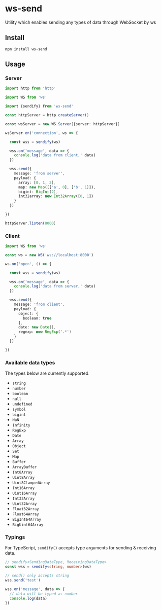 # ws-send

Utility which enables sending any types of data through WebSocket by ws

## Install

`npm install ws-send`

## Usage

### Server

```ts
import http from 'http'

import WS from 'ws'

import {sendify} from 'ws-send'

const httpServer = http.createServer()

const wsServer = new WS.Server({server: httpServer})

wsServer.on('connection', ws => {

  const wss = sendify(ws)

  wss.on('message', data => {
    console.log('data from client,' data)
  })

  wss.send({
    message: 'from server',
    payload: {
      array: [0, 1, 2],
      map: new Map([['a', 0], ['b', 1]]),
      bigint: BigInt(2),
      int32array: new Int32Array([0, 1])
    }
  })

})

httpServer.listen(8000)
```

### Client

```ts
import WS from 'ws'

const ws = new WS('ws://localhost:8000')

ws.on('open', () => {

  const wss = sendify(ws)

  wss.on('message', data => {
    console.log('data from server,' data)
  })

  wss.send({
    message: 'from client',
    payload: {
      object: {
        boolean: true
      },
      date: new Date(),
      regexp: new RegExp('.*')
    }
  })

})
```

### Available data types

The types below are currently supported.

- `string`
- `number`
- `boolean`
- `null`
- `undefined`
- `symbol`
- `bigint`
- `NaN`
- `Infinity`
- `RegExp`
- `Date`
- `Array`
- `Object`
- `Set`
- `Map`
- `Buffer`
- `ArrayBuffer`
- `Int8Array`
- `Uint8Array`
- `Uint8ClampedArray`
- `Int16Array`
- `Uint16Array`
- `Int32Array`
- `Uint32Array`
- `Float32Array`
- `Float64Array`
- `BigInt64Array`
- `BigUint64Array`

### Typings

For TypeScript, `sendify()` accepts type arguments for sending & receiving data.

```ts
// sendify<SendingDataType, ReceivingDataType>
const wss = sendify<string, number>(ws)

// send() only accepts string
wss.send('test')

wss.on('message', data => {
  // data will be typed as number
  console.log(data)
})
```
